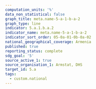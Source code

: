 ```yaml
---
computation_units: '%'
data_non_statistical: false
graph_title: meta.name-5-a-1-b-a-2
graph_type: line
indicator: 5.a.1.b.a.2
indicator_name: meta.name-5-a-1-b-a-2
indicator_sort_order: 05-0a-01-0b-0a-02
national_geographical_coverage: Armenia
published: true
reporting_status: complete
sdg_goal: '5'
source_active_1: true
source_organisation_1: Armstat, DHS
target_id: 5.a
tags:
  - custom.national
---
```

